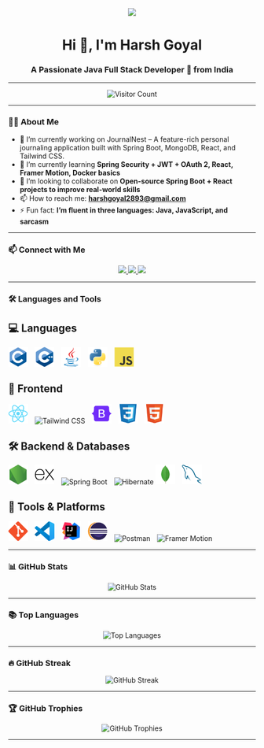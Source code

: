 <!-- Profile Header -->
<div align="center">
  <img src="https://media.giphy.com/media/qgQUggAC3Pfv687qPC/giphy.gif" width="200"/>
  <h1>Hi 👋, I'm Harsh Goyal</h1>
  <h3>A Passionate Java Full Stack Developer 🚀 from India</h3>
</div>

---

<!-- Visitor Count -->
<p align="center">
  <img src="https://profile-counter.glitch.me/harsh-goyal-004/count.svg" alt="Visitor Count" />
</p>

---

<!-- About Me -->
### 👨‍💻 About Me

- 🔭 I’m currently working on JournalNest – A feature-rich personal journaling application built with Spring Boot, MongoDB, React, and Tailwind CSS.
- 🌱 I’m currently learning **Spring Security + JWT + OAuth 2, React, Framer Motion, Docker basics**
- 👯 I’m looking to collaborate on **Open-source Spring Boot + React projects to improve real-world skills**
- 📫 How to reach me: **harshgoyal2893@gmail.com**
- ⚡ Fun fact: **I’m fluent in three languages: Java, JavaScript, and sarcasm**

---

<!-- Connect with Me -->
### 📫 Connect with Me

<p align="center">
  <a href="https://twitter.com/its_harsh004" target="_blank">
    <img src="https://img.shields.io/badge/Twitter-%231DA1F2.svg?&style=for-the-badge&logo=twitter&logoColor=white" />
  </a>
  <a href="https://linkedin.com/in/harshgoyal-dev" target="_blank">
    <img src="https://img.shields.io/badge/LinkedIn-%230077B5.svg?&style=for-the-badge&logo=linkedin&logoColor=white" />
  </a>
  <a href="https://www.leetcode.com/harsh-goyal-004" target="_blank">
    <img src="https://img.shields.io/badge/LeetCode-%2300CCBB.svg?&style=for-the-badge&logo=leetcode&logoColor=white" />
  </a>
</p>

---

<!-- Languages and Tools -->
### 🛠️ Languages and Tools

## 💻 Languages
<p align="left">
  <img src="https://raw.githubusercontent.com/devicons/devicon/master/icons/c/c-original.svg" alt="C" width="40" height="40" style="margin-right:10px;"/>
  <img src="https://raw.githubusercontent.com/devicons/devicon/master/icons/cplusplus/cplusplus-original.svg" alt="C++" width="40" height="40" style="margin-right:10px;"/>
  <img src="https://raw.githubusercontent.com/devicons/devicon/master/icons/java/java-original.svg" alt="Java" width="40" height="40" style="margin-right:10px;"/>
  <img src="https://raw.githubusercontent.com/devicons/devicon/master/icons/python/python-original.svg" alt="Python" width="40" height="40" style="margin-right:10px;"/>
  <img src="https://raw.githubusercontent.com/devicons/devicon/master/icons/javascript/javascript-original.svg" alt="JavaScript" width="40" height="40" style="margin-right:10px;"/>
</p>

## 🎨 Frontend
<p align="left" >
  <img src="https://raw.githubusercontent.com/devicons/devicon/master/icons/react/react-original.svg" alt="React" width="40" height="40" style="margin-right:10px;"/>
  <img src="https://www.vectorlogo.zone/logos/tailwindcss/tailwindcss-icon.svg" alt="Tailwind CSS" width="40" height="40" style="margin-right:10px;"/>
  <img src="https://raw.githubusercontent.com/devicons/devicon/master/icons/bootstrap/bootstrap-plain.svg" alt="Bootstrap" width="40" height="40" style="margin-right:10px;"/>
  <img src="https://raw.githubusercontent.com/devicons/devicon/master/icons/css3/css3-original.svg" alt="CSS" width="40" height="40" style="margin-right:10px;"/>
  <img src="https://raw.githubusercontent.com/devicons/devicon/master/icons/html5/html5-original.svg" alt="HTML" width="40" height="40" style="margin-right:10px;"/>
</p>

## 🛠️ Backend & Databases
<p align="left">
  <img src="https://raw.githubusercontent.com/devicons/devicon/master/icons/nodejs/nodejs-original.svg" alt="Node.js" width="40" height="40" style="margin-right:10px;"/>
  <img src="https://raw.githubusercontent.com/devicons/devicon/master/icons/express/express-original.svg" alt="Express.js" width="40" height="40" style="margin-right:10px;"/>
  <img src="https://cdn.worldvectorlogo.com/logos/spring-3.svg" alt="Spring Boot" width="40" height="40" style="margin-right:10px;"/>
  <img src="https://cdn.worldvectorlogo.com/logos/hibernate.svg" alt="Hibernate" width="40" height="40"/>
  <img src="https://raw.githubusercontent.com/devicons/devicon/master/icons/mongodb/mongodb-original.svg" alt="MongoDB" width="40" height="40" style="margin-right:10px;"/>
  <img src="https://raw.githubusercontent.com/devicons/devicon/master/icons/mysql/mysql-original.svg" alt="MySQL" width="40" height="40" style="margin-right:10px;"/>
</p>

## 🧰 Tools & Platforms
<p align="left">
  <img src="https://raw.githubusercontent.com/devicons/devicon/master/icons/git/git-original.svg" alt="Git" width="40" height="40" style="margin-right:10px;"/>
  <img src="https://raw.githubusercontent.com/devicons/devicon/master/icons/vscode/vscode-original.svg" alt="VS Code" width="40" height="40" style="margin-right:10px;"/>
  <img src="https://raw.githubusercontent.com/devicons/devicon/master/icons/intellij/intellij-original.svg" alt="IntelliJ IDEA" width="40" height="40" style="margin-right:10px;"/>
  <img src="https://raw.githubusercontent.com/devicons/devicon/master/icons/eclipse/eclipse-original.svg" alt="Eclipse" width="40" height="40" style="margin-right:10px;"/>
  <img src="https://www.vectorlogo.zone/logos/getpostman/getpostman-icon.svg" alt="Postman" width="40" height="40" style="margin-right:10px;"/>
  <img src="https://cdn.worldvectorlogo.com/logos/framer-motion.svg" alt="Framer Motion" width="40" height="40" style="margin-right:10px;" />
</p>


---

<!-- GitHub Stats -->
### 📊 GitHub Stats

<p align="center">
  <img src="https://github-readme-stats.vercel.app/api?username=harsh-goyal-004&show_icons=true&locale=en" alt="GitHub Stats" />
</p>

---

<!-- Top Languages -->
### 📚 Top Languages

<p align="center">
  <img src="https://github-readme-stats.vercel.app/api/top-langs?username=harsh-goyal-004&show_icons=true&locale=en&layout=compact" alt="Top Languages" />
</p>

---

<!-- GitHub Streak Stats -->
### 🔥 GitHub Streak

<p align="center">
  <img src="https://streak-stats.demolab.com/?user=harsh-goyal-004&theme=default" alt="GitHub Streak" />
</p>

---

<!-- GitHub Trophies -->
### 🏆 GitHub Trophies

<p align="center">
  <img src="https://github-profile-trophy.vercel.app/?username=harsh-goyal-004&theme=flat&no-frame=true&margin-w=4" alt="GitHub Trophies" />
</p>

---

 
